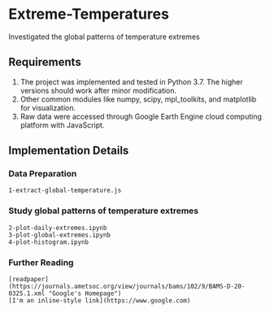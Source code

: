 # Extreme-Temperatures
Investigated the global patterns of temperature extremes

## Requirements

1. The project was implemented and tested in Python 3.7. The higher versions should work after minor modification.
2. Other common modules like numpy, scipy, mpl_toolkits, and matplotlib for visualization.
3. Raw data were accessed through Google Earth Engine cloud computing platform with JavaScript.


## Implementation Details

### Data Preparation
```
1-extract-global-temperature.js
```

### Study global patterns of temperature extremes
```
2-plot-daily-extremes.ipynb
3-plot-global-extremes.ipynb
4-plot-histogram.ipynb
```



### Further Reading
```
[readpaper](https://journals.ametsoc.org/view/journals/bams/102/9/BAMS-D-20-0325.1.xml "Google's Homepage")
[I'm an inline-style link](https://www.google.com)

```



